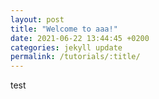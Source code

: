 ```yaml
---
layout: post
title: "Welcome to aaa!"
date: 2021-06-22 13:44:45 +0200
categories: jekyll update
permalink: /tutorials/:title/
---
```


test
